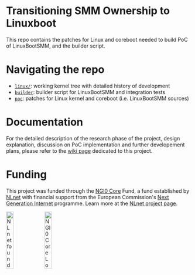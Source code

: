 # Transitioning SMM Ownership to Linuxboot

This repo contains the patches for Linux and coreboot needed to build PoC of LinuxBootSMM, and the builder script. 

# Navigating the repo
- [`linux/`](https://github.com/micgor32/linux): working kernel tree with detailed history of development
- [`builder`](builder/): builder script for LinuxBootSMM and integration tests
- [`poc`](poc/): patches for Linux kernel and coreboot (i.e. LinuxBootSMM sources)

# Documentation
For the detailed description of the research phase of the project, design explanation, discussion on PoC implementation and further developement plans,
please refer to the [wiki page](https://github.com/9elements/LinuxBootSMM/wiki) dedicated to this project.

# Funding
This project was funded through the [NGI0 Core](https://nlnet.nl/core) Fund, a fund established by [NLnet](https://nlnet.nl) with financial support from the European Commission's [Next Generation Internet](https://ngi.eu) programme. Learn more at the [NLnet project page](https://nlnet.nl/project/Standalone-SSM/).

[<img src="https://nlnet.nl/logo/banner.png" alt="NLnet foundation logo" width="20%" />](https://nlnet.nl)
[<img src="https://nlnet.nl/image/logos/NGI0Core_tag.svg" alt="NGI0 Core Logo" width="20%" />](https://nlnet.nl/core)
